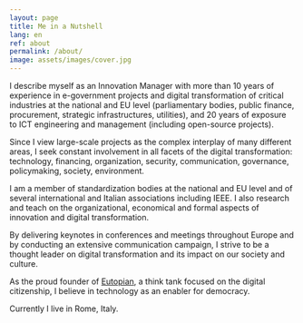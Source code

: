 ```yaml
---
layout: page
title: Me in a Nutshell
lang: en
ref: about
permalink: /about/
image: assets/images/cover.jpg
---
```


I describe myself as an Innovation Manager with more than 10 years of experience in e-government projects and digital transformation of critical industries at the national and EU level (parliamentary bodies, public finance, procurement, strategic infrastructures, utilities), and 20 years of exposure to ICT engineering and management (including open-source projects).

Since I view large-scale projects as the complex interplay of many different areas, I seek constant involvement in all facets of the digital transformation: technology, financing, organization, security, communication, governance, policymaking, society, environment.

I am a member of standardization bodies at the national and EU level and of several international and Italian associations including IEEE. I also research and teach on the organizational, economical and formal aspects of innovation and digital transformation.

By delivering keynotes in conferences and meetings throughout Europe and by conducting an extensive communication campaign, I strive to be a thought leader on digital transformation and its impact on our society and culture.

As the proud founder of <a href="https://eutopian.eu" target="_blank">Eutopian</a>, a think tank focused on the digital citizenship, I believe in technology as an enabler for democracy.

Currently I live in Rome, Italy.
